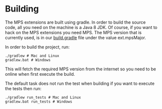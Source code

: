 # Building
The MPS extensions are built using gradle. In order to build the source code, all you need on the machine is a Java 8 JDK. Of course, if you want to hack on the MPS extensions you need MPS. The MPS version that is currently used, is in our [build.gradle](https://github.com/JetBrains/MPS-extensions/blob/master/build.gradle#L61) file under the value ext.mpsMajor.

In order to build the project, run:

```
./gradlew # Mac and Linux
gradlew.bat # Windows
```

This will fetch the required MPS version from the internet so you need to be online when first execute the build.

The default task does not run the test when building if you want to execute the tests then run: 

```
./gradlew run_tests # Mac and Linux
gradlew.bat run_tests # Windows
```


